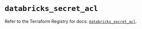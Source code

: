 # `databricks_secret_acl`

Refer to the Terraform Registry for docs: [`databricks_secret_acl`](https://registry.terraform.io/providers/databricks/databricks/1.73.0/docs/resources/secret_acl).
